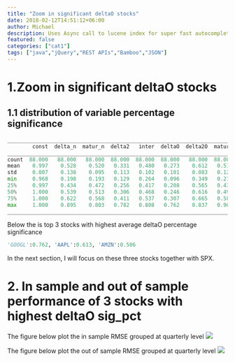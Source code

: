 ```yaml
---
title: "Zoom in significant deltaO stocks"
date: 2018-02-12T14:51:12+06:00
author: Michael
description: Uses Async call to lucene index for super fast autocompletion to address performance issue loading config.
featured: false
categories: ["cat1"]
tags: ["java","jQuery","REST APIs","Bamboo","JSON"]
---
```




# 1.Zoom in significant deltaO stocks

## 1.1 distribution of variable percentage significance
```python
________________________________________________________________________
        const  delta_n  matur_n  delta2   inter  deltaO  delta2O  maturS
________________________________________________________________________
count  88.000   88.000   88.000  88.000  88.000  88.000   88.000  88.000
mean    0.997    0.528    0.520   0.331   0.480   0.273    0.612   0.513
std     0.007    0.138    0.095   0.113   0.102   0.101    0.083   0.120
min     0.968    0.198    0.193   0.129   0.264   0.096    0.349   0.210
25%     0.997    0.434    0.472   0.256   0.417   0.208    0.565   0.433
50%     1.000    0.539    0.513   0.306   0.468   0.246    0.616   0.492
75%     1.000    0.622    0.568   0.411   0.537   0.307    0.665   0.589
max     1.000    0.895    0.803   0.782   0.808   0.762    0.837   0.904
________________________________________________________________________
```

Below the is top 3 stocks with highest average deltaO percentage significance
```python 
'GOOGL':0.762, 'AAPL':0.613, 'AMZN':0.506
```
In the next section, I will focus on these three stocks together with SPX.


# 2. In sample and out of sample performance of 3 stocks with highest deltaO sig_pct

The figure below plot the in sample RMSE grouped at quarterly level
![](https://drive.google.com/uc?export=view&id=1yCuEmjhp6VU0pKP9ozj3yjN0WfY-Dpvh)

The figure below plot the out of sample RMSE grouped at quarterly level
![](https://drive.google.com/uc?export=view&id=1JDsYKa7vRSOainDYnZ0--UE7AFiAtaM4)